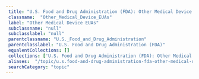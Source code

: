 ```yaml
--- 
 title: "U.S. Food and Drug Administration (FDA): Other Medical Device EUAs" 
 classname:  "Other_Medical_Device_EUAs" 
 label: "Other Medical Device EUAs" 
 subclassname: "null" 
 subclasslabel: "null" 
 parentclassname: "U.S._Food_and_Drug_Administration" 
 parentclasslabel: "U.S. Food and Drug Administration (FDA)" 
 equalentCollections: [] 
 collections: ['U.S. Food and Drug Administration (FDA): Other Medical Device EUAs']
 aliases:  "/topic/u.s.food-and-drug-administration-fda-other-medical-device-euas"  
 searchCategory: "topic" 
---
```

